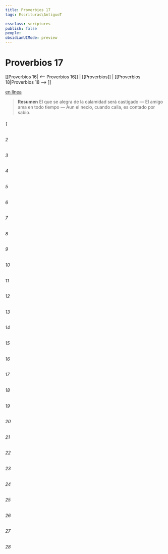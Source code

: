 ```yaml
---
title: Proverbios 17
tags: Escrituras\AntiguoT

cssclass: scriptures
publish: false
people:
obsidianUIMode: preview
---
```


# Proverbios 17
[[Proverbios 16| <-- Proverbios 16]] | [[Proverbios]] | [[Proverbios 18|Proverbios 18 --> ]]

[en línea](https://churchofjesuschrist.org/study/scriptures/ot/prov/17?lang=spa)

> __Resumen__
El que se alegra de la calamidad será castigado — El amigo ama en todo tiempo — Aun el necio, cuando calla, es contado por sabio.

###### 1 


###### 2 


###### 3 


###### 4 


###### 5 


###### 6 


###### 7 


###### 8 


###### 9 


###### 10 


###### 11 


###### 12 


###### 13 


###### 14 


###### 15 


###### 16 


###### 17 


###### 18 


###### 19 


###### 20 


###### 21 


###### 22 


###### 23 


###### 24 


###### 25 


###### 26 


###### 27 


###### 28 


